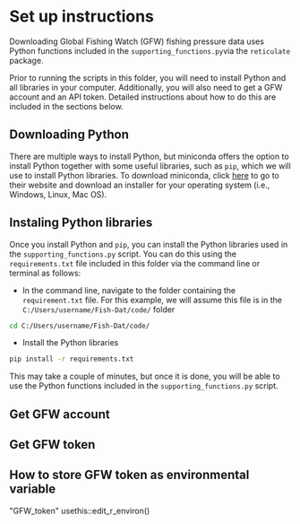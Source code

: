 # Set up instructions
Downloading Global Fishing Watch (GFW) fishing pressure data uses Python functions included in the `supporting_functions.py`via the `reticulate` package.  
  
Prior to running the scripts in this folder, you will need to install Python and all libraries in your computer. Additionally, you will also need to get a GFW account and an API token. Detailed instructions about how to do this are included in the sections below.  
  
## Downloading Python
There are multiple ways to install Python, but miniconda offers the option to install Python together with some useful libraries, such as `pip`, which we will use to install Python libraries. To download miniconda, click [here](https://docs.anaconda.com/free/miniconda/index.html) to go to their website and download an installer for your operating system (i.e., Windows, Linux, Mac OS).   
  
## Instaling Python libraries
Once you install Python and `pip`, you can install the Python libraries used in the `supporting_functions.py` script. You can do this using the `requirements.txt` file included in this folder via the command line or terminal as follows:  
- In the command line, navigate to the folder containing the `requirement.txt` file. For this example, we will assume this file is in the `C:/Users/username/Fish-Dat/code/` folder  
  
```bash
cd C:/Users/username/Fish-Dat/code/
```
  
- Install the Python libraries  
  
```bash
pip install -r requirements.txt
```

This may take a couple of minutes, but once it is done, you will be able to use the Python functions included in the `supporting_functions.py` script. 
  
## Get GFW account

## Get GFW token


## How to store GFW token as environmental variable
"GFW_token"
usethis::edit_r_environ()